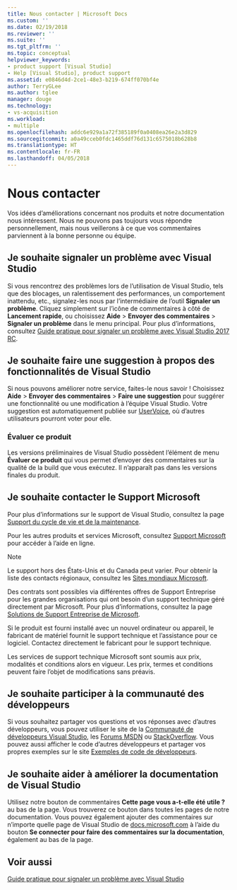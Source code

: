 ```yaml
---
title: Nous contacter | Microsoft Docs
ms.custom: ''
ms.date: 02/19/2018
ms.reviewer: ''
ms.suite: ''
ms.tgt_pltfrm: ''
ms.topic: conceptual
helpviewer_keywords:
- product support [Visual Studio]
- Help [Visual Studio], product support
ms.assetid: e0846d4d-2ce1-48e3-b219-674ff070bf4e
author: TerryGLee
ms.author: tglee
manager: douge
ms.technology:
- vs-acquisition
ms.workload:
- multiple
ms.openlocfilehash: addc6e929a1a72f385189f0a0408ea26e2a3d829
ms.sourcegitcommit: a0a49cceb0fdc1465ddf76d131c6575018b628b8
ms.translationtype: HT
ms.contentlocale: fr-FR
ms.lasthandoff: 04/05/2018
---
```

# <a name="talk-to-us"></a>Nous contacter
Vos idées d’améliorations concernant nos produits et notre documentation nous intéressent. Nous ne pouvons pas toujours vous répondre personnellement, mais nous veillerons à ce que vos commentaires parviennent à la bonne personne ou équipe.  

## <a name="i-want-to-report-a-problem-with-visual-studio"></a>Je souhaite signaler un problème avec Visual Studio
Si vous rencontrez des problèmes lors de l’utilisation de Visual Studio, tels que des blocages, un ralentissement des performances, un comportement inattendu, etc., signalez-les nous par l’intermédiaire de l’outil **Signaler un problème**. Cliquez simplement sur l’icône de commentaires à côté de **Lancement rapide**, ou choisissez **Aide** > **Envoyer des commentaires** > **Signaler un problème** dans le menu principal. Pour plus d’informations, consultez [Guide pratique pour signaler un problème avec Visual Studio 2017 RC](how-to-report-a-problem-with-visual-studio-2017.md).

## <a name="i-want-to-make-a-suggestion-about-visual-studio-features"></a>Je souhaite faire une suggestion à propos des fonctionnalités de Visual Studio
Si nous pouvons améliorer notre service, faites-le nous savoir ! Choisissez **Aide** > **Envoyer des commentaires** > **Faire une suggestion** pour suggérer une fonctionnalité ou une modification à l’équipe Visual Studio. Votre suggestion est automatiquement publiée sur [UserVoice](https://visualstudio.uservoice.com), où d’autres utilisateurs pourront voter pour elle.

### <a name="rate-this-product"></a>Évaluer ce produit
Les versions préliminaires de Visual Studio possèdent l’élément de menu **Évaluer ce produit** qui vous permet d’envoyer des commentaires sur la qualité de la build que vous exécutez. Il n’apparaît pas dans les versions finales du produit.

## <a name="i-want-to-contact-microsoft-support"></a>Je souhaite contacter le Support Microsoft
Pour plus d’informations sur le support de Visual Studio, consultez la page [Support du cycle de vie et de la maintenance](https://docs.microsoft.com/visualstudio/productinfo/vs-servicing-vs).

Pour les autres produits et services Microsoft, consultez [Support Microsoft](http://go.microsoft.com/fwlink/?LinkID=99019) pour accéder à l’aide en ligne.

> [!NOTE]
> Le support hors des États-Unis et du Canada peut varier. Pour obtenir la liste des contacts régionaux, consultez les [Sites mondiaux Microsoft](http://www.microsoft.com/worldwide/).

Des contrats sont possibles via différentes offres de Support Entreprise pour les grandes organisations qui ont besoin d’un support technique géré directement par Microsoft. Pour plus d’informations, consultez la page [Solutions de Support Entreprise de Microsoft](http://go.microsoft.com/fwlink/?LinkId=258223).

Si le produit est fourni installé avec un nouvel ordinateur ou appareil, le fabricant de matériel fournit le support technique et l’assistance pour ce logiciel. Contactez directement le fabricant pour le support technique.

Les services de support technique Microsoft sont soumis aux prix, modalités et conditions alors en vigueur. Les prix, termes et conditions peuvent faire l’objet de modifications sans préavis.

## <a name="i-want-to-get-involved-in-the-developer-community"></a>Je souhaite participer à la communauté des développeurs
Si vous souhaitez partager vos questions et vos réponses avec d’autres développeurs, vous pouvez utiliser le site de la [Communauté de développeurs Visual Studio](https://developercommunity.visualstudio.com/index.html), les [Forums MSDN](http://social.msdn.microsoft.com/Forums/home) ou [StackOverflow](http://stackoverflow.com/). Vous pouvez aussi afficher le code d’autres développeurs et partager vos propres exemples sur le site [Exemples de code de développeurs](http://code.msdn.microsoft.com/).

## <a name="i-want-to-help-improve-the-visual-studio-documentation"></a>Je souhaite aider à améliorer la documentation de Visual Studio
Utilisez notre bouton de commentaires **Cette page vous a-t-elle été utile ?** au bas de la page. Vous trouverez ce bouton dans toutes les pages de notre documentation. Vous pouvez également ajouter des commentaires sur n’importe quelle page de Visual Studio de [docs.microsoft.com](https://docs.microsoft.com/visualstudio/) à l’aide du bouton **Se connecter pour faire des commentaires sur la documentation**, également au bas de la page.

## <a name="see-also"></a>Voir aussi
 [Guide pratique pour signaler un problème avec Visual Studio](how-to-report-a-problem-with-visual-studio-2017.md)
